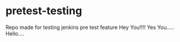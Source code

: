 # pretest-testing
Repo made for testing jenkins pre test feature Hey You!!!! Yes You.....
Hello....
